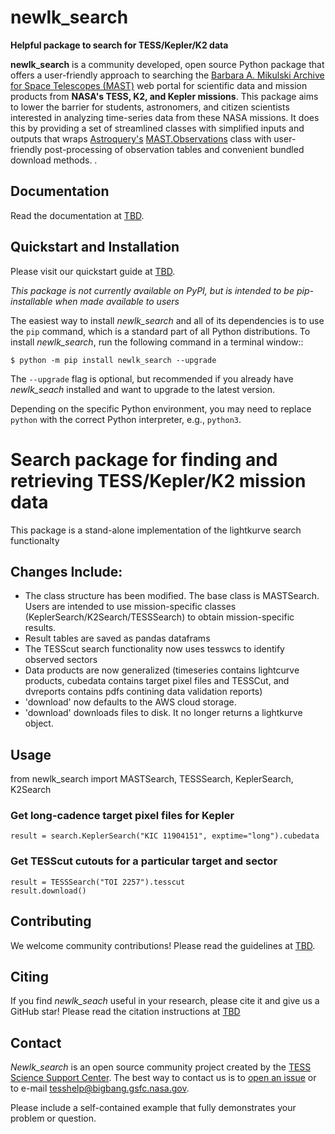 newlk_search
==========
**Helpful package to search for TESS/Kepler/K2 data**

**newlk_search** is a community developed, open source Python package that offers a user-friendly approach to searching the [Barbara A. Mikulski Archive for Space Telescopes (MAST)](https://mast.stsci.edu/portal/Mashup/Clients/Mast/Portal.html) web portal for scientific data and mission products from **NASA's TESS, K2, and Kepler missions**.  This package aims to lower the barrier for students, astronomers, and citizen scientists interested in analyzing time-series data from these NASA missions. It does this by providing a set of streamlined classes with simplified inputs and outputs that wraps [Astroquery's](https://astroquery.readthedocs.io/en/latest/#) [MAST.Observations](https://astroquery.readthedocs.io/en/latest/mast/mast_obsquery.html) class with user-friendly post-processing of observation tables and convenient bundled download methods.  .  

Documentation
-------------

Read the documentation at [TBD](https://heasarc.gsfc.nasa.gov/docs/tess/).


Quickstart and Installation
---------------------------

Please visit our quickstart guide at [TBD](https://heasarc.gsfc.nasa.gov/docs/tess/). 

*This package is not currently available on PyPI, but is intended to be pip-installable when made available to users*

The easiest way to install *newlk_search* and all of its dependencies is to use the ``pip`` command,
which is a standard part of all Python distributions.
To install *newlk_search*, run the following command in a terminal window::

    $ python -m pip install newlk_search --upgrade

The ``--upgrade`` flag is optional, but recommended if you already
have *newlk_seach* installed and want to upgrade to the latest version.

Depending on the specific Python environment, you may need to replace ``python``
with the correct Python interpreter, e.g., ``python3``.


# Search package for finding and retrieving TESS/Kepler/K2 mission data
This package is a stand-alone implementation of the lightkurve search functionalty  

## Changes Include:
  - The class structure has been modified. The base class is MASTSearch. Users are intended to use mission-specific classes (KeplerSearch/K2Search/TESSSearch) to obtain mission-specific results.
  - Result tables are saved as pandas dataframs
  - The TESScut search functionality now uses tesswcs to identify observed sectors
  - Data products are now generalized (timeseries contains lightcurve products, cubedata contains target pixel files and TESSCut, and dvreports contains pdfs contining data validation reports) 
  - 'download' now defaults to the AWS cloud storage. 
  - 'download' downloads files to disk. It no longer returns a lightkurve object. 
 


Usage
-----
  from newlk_search import MASTSearch, TESSSearch, KeplerSearch, K2Search
  ### Get long-cadence target pixel files for Kepler 
    result = search.KeplerSearch("KIC 11904151", exptime="long").cubedata
  ### Get TESScut cutouts for a particular target and sector
    result = TESSSearch("TOI 2257").tesscut
    result.download()

Contributing
------------
We welcome community contributions!
Please read the  guidelines at [TBD](https://heasarc.gsfc.nasa.gov/docs/tess/). 

Citing
------

If you find *newlk_seach* useful in your research, please cite it and give us a GitHub star!
Please read the citation instructions at [TBD](https://heasarc.gsfc.nasa.gov/docs/tess/)


Contact
-------
*Newlk_search* is an open source community project created by the [TESS Science Support Center](https://heasarc.gsfc.nasa.gov/docs/tess/). The best way to contact us is to [open an issue](https://github.com/lightkurve/lightkurve/issues/new) or to e-mail tesshelp@bigbang.gsfc.nasa.gov.

Please include a self-contained example that fully demonstrates your problem or question.


